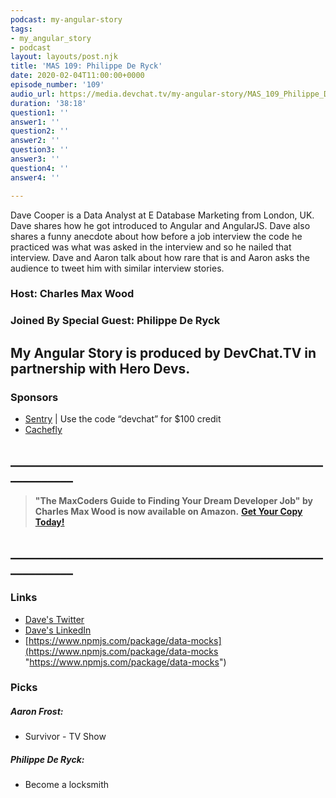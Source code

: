 ```yaml
---
podcast: my-angular-story
tags:
- my_angular_story
- podcast
layout: layouts/post.njk
title: 'MAS 109: Philippe De Ryck'
date: 2020-02-04T11:00:00+0000
episode_number: '109'
audio_url: https://media.devchat.tv/my-angular-story/MAS_109_Philippe_De_Ryck.mp3
duration: '38:18'
question1: ''
answer1: ''
question2: ''
answer2: ''
question3: ''
answer3: ''
question4: ''
answer4: ''

---
```

Dave Cooper is a Data Analyst at E Database Marketing from London, UK. Dave shares how he got introduced to Angular and AngularJS. Dave also shares a funny anecdote about how before a job interview the code he practiced was what was asked in the interview and so he nailed that interview. Dave and Aaron talk about how rare that is and Aaron asks the audience to tweet him with similar interview stories.

### Host: **Charles Max Wood**

### Joined By Special Guest: Philippe De Ryck

## **My Angular Story is produced by DevChat.TV in partnership with Hero Devs.**

### Sponsors

* [Sentry](http://sentry.io/) | Use the code “devchat” for $100 credit
* [Cachefly](https://www.cachefly.com/)

## **____________________________________________________________**

> **"The MaxCoders Guide to Finding Your Dream Developer Job" by Charles Max Wood is now available on Amazon.** [**Get Your Copy Today!**](https://www.amazon.com/gp/product/B081MBL5C9/ref=as_li_ss_tl?ie=UTF8&linkCode=sl1&tag=devchattv-20&linkId=9d61363241636e2546ef46abba198746&language=en_US)

## **____________________________________________________________**

### Links

* [Dave's Twitter](https://devchat.tv/my-angular-story/mas-108-dave-cooper/@davewritescodes)
* [Dave's LinkedIn](https://www.linkedin.com/in/dave-cooper-9109ba79/)
* [https://www.npmjs.com/package/data-mocks](https://www.npmjs.com/package/data-mocks "https://www.npmjs.com/package/data-mocks")

### Picks

##### Aaron Frost:

* Survivor - TV Show

##### Philippe De Ryck:

* Become a locksmith